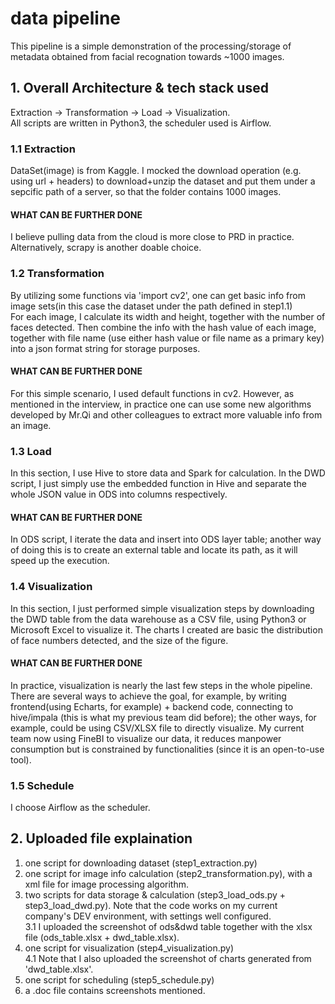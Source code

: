 # data pipeline
This pipeline is a simple demonstration of the processing/storage of metadata obtained from facial recognation towards ~1000 images.

## 1. Overall Architecture & tech stack used
Extraction -> Transformation -> Load -> Visualization.
<br>All scripts are written in Python3, the scheduler used is Airflow.

### 1.1 Extraction 
DataSet(image) is from Kaggle. I mocked the download operation (e.g. using url + headers) to download+unzip the dataset and put them under a sepcific path of a server, so that the folder contains 1000 images.
#### WHAT CAN BE FURTHER DONE
I believe pulling data from the cloud is more close to PRD in practice.
<br> Alternatively, scrapy is another doable choice.

### 1.2 Transformation
By utilizing some functions via 'import cv2', one can get basic info from image sets(in this case the dataset under the path defined in step1.1)
<br>For each image, I calculate its width and height, together with the number of faces detected. Then combine the info with the hash value of each image, together with file name (use either hash value or file name as a primary key) into a json format string for storage purposes. 
#### WHAT CAN BE FURTHER DONE
For this simple scenario, I used default functions in cv2. However, as mentioned in the interview, in practice one can use some new algorithms developed by Mr.Qi and other colleagues to extract more valuable info from an image.

### 1.3 Load
In this section, I use Hive to store data and Spark for calculation. In the DWD script, I just simply use the embedded function in Hive and separate the whole JSON value in ODS into columns respectively.
#### WHAT CAN BE FURTHER DONE
In ODS script, I iterate the data and insert into ODS layer table; another way of doing this is to create an external table and locate its path, as it will speed up the execution.

### 1.4 Visualization
In this section, I just performed simple visualization steps by downloading the DWD table from the data warehouse as a CSV file, using Python3 or Microsoft Excel to visualize it. The charts I created are basic the distribution of face numbers detected, and the size of the figure.
#### WHAT CAN BE FURTHER DONE
In practice, visualization is nearly the last few steps in the whole pipeline. There are several ways to achieve the goal, for example, by writing frontend(using Echarts, for example) + backend code, connecting to hive/impala (this is what my previous team did before); the other ways, for example, could be using CSV/XLSX file to directly visualize.
My current team now using FineBI to visualize our data, it reduces manpower consumption but is constrained by functionalities (since it is an open-to-use tool).

### 1.5 Schedule
I choose Airflow as the scheduler.


## 2. Uploaded file explaination
1. one script for downloading dataset (step1_extraction.py)
2. one script for image info calculation (step2_transformation.py), with a xml file for image processing algorithm.
3. two scripts for data storage & calculation (step3_load_ods.py + step3_load_dwd.py). Note that the code works on my current company's DEV environment, with settings well configured.
<br>3.1 I uploaded the screenshot of ods&dwd table together with the xlsx file (ods_table.xlsx + dwd_table.xlsx).
4. one script for visualization (step4_visualization.py)
<br>4.1 Note that I also uploaded the screenshot of charts generated from 'dwd_table.xlsx'.
5. one script for scheduling (step5_schedule.py)
6. a .doc file contains screenshots mentioned.


